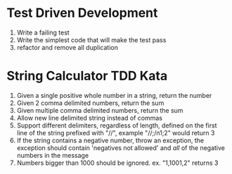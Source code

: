 Test Driven Development
===

1) Write a failing test
2) Write the simplest code that will make the test pass
3) refactor and remove all duplication

String Calculator TDD Kata
===

1) Given a single positive whole number in a string, return the number
2) Given 2 comma delimited numbers, return the sum
3) Given multiple comma delimited numbers, return the sum
4) Allow new line delimited string instead of commas
5) Support different delimiters, regardless of length, defined on the first line of the string prefixed with "//", 
  example "//;/n1;2" would return 3
6) If the string contains a negative number, throw an exception, the exception should contain 
  'negatives not allowed' and _all_ of the negative numbers in the message
7) Numbers bigger than 1000 should be ignored.  ex. "1,1001,2" returns 3